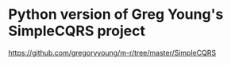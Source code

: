 # Python version of Greg Young's SimpleCQRS project

https://github.com/gregoryyoung/m-r/tree/master/SimpleCQRS
